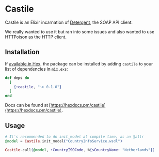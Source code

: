 # Castile

Castile is an Elixir incarnation of [Detergent](https://github.com/devinus/detergent), the SOAP API client.

We really wanted to use it but ran into some issues and also wanted to use
HTTPoison as the HTTP client.

## Installation

If [available in Hex](https://hex.pm/docs/publish), the package can be installed
by adding `castile` to your list of dependencies in `mix.exs`:

```elixir
def deps do
  [
    {:castile, "~> 0.1.0"}
  ]
end
```

Docs can be found at [https://hexdocs.pm/castile](https://hexdocs.pm/castile).

## Usage

```elixir
# It's recommended to do init_model at compile time, as an @attr
@model = Castile.init_model("CountryInfoService.wsdl")

Castile.call(@model, :CountryISOCode, %{sCountryName: "Netherlands"})
```

